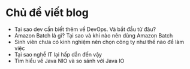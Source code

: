 # Chủ đề viết blog

- Tại sao dev cần biết thêm về DevOps. Và bắt đầu từ đâu?
- Amazon Batch là gì? Tại sao và khi nào nên dùng Amazon Batch
- Sinh viên chưa có kinh nghiệm nên chọn công ty như thế nào để làm việc
- Tại sao nghề IT lại hấp dẫn đến vậy
- Tìm hiểu về Java NIO và so sánh với Java IO
